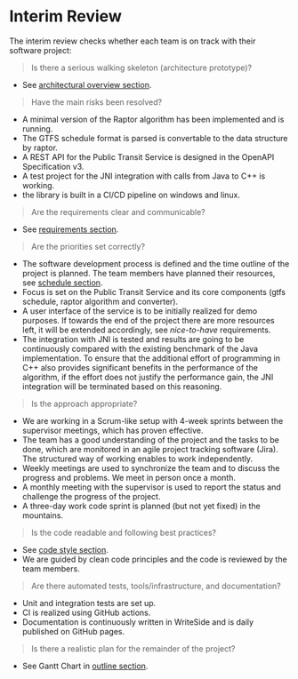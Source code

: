 # Interim Review

The interim review checks whether each team is on track with their software project:

> Is there a serious walking skeleton (architecture prototype)?

- See [architectural overview section](architectural-overview.md).

> Have the main risks been resolved?

- A minimal version of the Raptor algorithm has been implemented and is running.
- The GTFS schedule format is parsed is convertable to the data structure by raptor.
- A REST API for the Public Transit Service is designed in the OpenAPI Specification v3.
- A test project for the JNI integration with calls from Java to C++ is working.
- the library is built in a CI/CD pipeline on windows and linux.

> Are the requirements clear and communicable?

- See [requirements section](requirements.md).

> Are the priorities set correctly?

- The software development process is defined and the time outline of the project is planned. The team members have
  planned their resources, see [schedule section](outline.md).
- Focus is set on the Public Transit Service and its core components (gtfs schedule, raptor algorithm and
  converter).
- A user interface of the service is to be initially realized for demo purposes. If towards the end of the project
  there are more resources left, it will be extended accordingly, see *nice-to-have* requirements.
- The integration with JNI is tested and results are going to be continuously compared with the existing benchmark
  of the Java implementation. To ensure that the additional effort of programming in C++ also provides significant
  benefits in the performance of the algorithm, if the effort does not justify the performance gain, the JNI
  integration will be terminated based on this reasoning.

> Is the approach appropriate?

- We are working in a Scrum-like setup with 4-week sprints between the supervisor meetings, which has proven
  effective.
- The team has a good understanding of the project and the tasks to be done, which are monitored in an agile project
  tracking software (Jira). The structured way of working enables to work independently.
- Weekly meetings are used to synchronize the team and to discuss the progress and problems. We meet in person once
  a month.
- A monthly meeting with the supervisor is used to report the status and challenge the progress of the project.
- A three-day work code sprint is planned (but not yet fixed) in the mountains.

> Is the code readable and following best practices?

- See [code style section](code-style-guide.md).
- We are guided by clean code principles and the code is reviewed by the team members.

> Are there automated tests, tools/infrastructure, and documentation?

- Unit and integration tests are set up.
- CI is realized using GitHub actions.
- Documentation is continuously written in WriteSide and is daily published on GitHub pages.

> Is there a realistic plan for the remainder of the project?

- See Gantt Chart in [outline section](outline.md).
